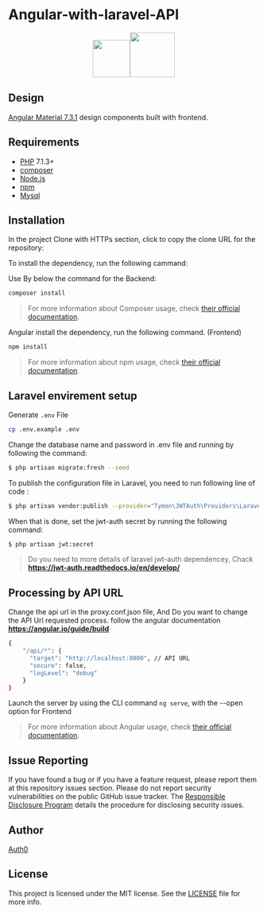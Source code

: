 

# Angular-with-laravel-API

<p align="center"><img width="75" src="https://angular.io/assets/images/logos/angular/angular.svg"><img width="90" src="https://laravel.com/assets/img/laravel-logo.png"></p>

## Design

[Angular Material 7.3.1](https://material.angular.io) design components built with frontend.

## Requirements

- [PHP](http://php.net/) 7.1.3+
- [composer](https://getcomposer.org/) 
- [Node.js](https://nodejs.org/en/) 
- [npm](https://www.npmjs.com/) 
- [Mysql](https://www.mysql.com/) 

## Installation

In the project Clone with HTTPs section, click to <span class="octicon octicon-clippy" aria-label="The clipboard icon " title="The clipboard icon "></span> copy the clone URL for the repository:

To install the dependency, run the following cammand:

Use By below the command for the Backend:

```bash
composer install
```
> For more information about Composer usage, check [their official documentation](https://getcomposer.org/doc/00-intro.md).

Angular install the dependency, run the following command. (Frontend)

```bash
npm install
```
> For more information about npm usage, check [their official documentation](https://docs.npmjs.com/downloading-and-installing-packages-locally).


## Laravel envirement setup

Generate `.env` File

```bash
cp .env.example .env
```

Change the database name and password in .env file and running by following the command:

```bash
$ php artisan migrate:fresh --seed
```

To publish the configuration file in Laravel, you need to run following line of code :

```bash
$ php artisan vendor:publish --provider="Tymon\JWTAuth\Providers\LaravelServiceProvider"
```

When that is done, set the jwt-auth secret by running the following command:

```bash
$ php artisan jwt:secret
```

> Do you need to more details of laravel jwt-auth dependencey, Chack **https://jwt-auth.readthedocs.io/en/develop/** 

## Processing by API URL

Change the api url in the proxy.conf.json file, And Do you want to change the API Url requested process. follow the angular documentation **https://angular.io/guide/build**

```bash
{
    "/api/*": {
      "target": "http://localhost:8000", // API URL
      "secure": false,
      "logLevel": "debug"
    }
}
```

Launch the server by using the CLI command `ng serve`, with the --open option for Frontend

> For more information about Angular usage, check [their official documentation](https://angular.io/guide/quickstart).

## Issue Reporting

If you have found a bug or if you have a feature request, please report them at this repository issues section. Please do not report security vulnerabilities on the public GitHub issue tracker. The [Responsible Disclosure Program](https://auth0.com/whitehat) details the procedure for disclosing security issues.

## Author

[Auth0](auth0.com)

## License

This project is licensed under the MIT license. See the [LICENSE](LICENSE) file for more info.

